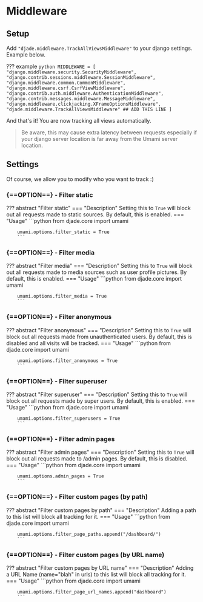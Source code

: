 # Middleware

## Setup

Add `"djade.middleware.TrackAllViewsMiddleware"` to your django settings. Example below.

??? example
    ```python
    MIDDLEWARE = [
        "django.middleware.security.SecurityMiddleware",
        "django.contrib.sessions.middleware.SessionMiddleware",
        "django.middleware.common.CommonMiddleware",
        "django.middleware.csrf.CsrfViewMiddleware",
        "django.contrib.auth.middleware.AuthenticationMiddleware",
        "django.contrib.messages.middleware.MessageMiddleware",
        "django.middleware.clickjacking.XFrameOptionsMiddleware",
        "djade.middleware.TrackAllViewsMiddleware" ## ADD THIS LINE
    ]
    ```

And that's it! You are now tracking all views automatically.
> Be aware, this may cause extra latency between requests 
especially if your django server location is far away from the Umami server location.
 

## Settings

Of course, we allow you to modify who you want to track :)



### {==OPTION==} - Filter static

??? abstract "Filter static"
    === "Description"
        Setting this to `True` will block out all requests made to static sources. By default, this is enabled.
    === "Usage"
        ```python
        from djade.core import umami
        
        umami.options.filter_static = True
        ```

### {==OPTION==} - Filter media

??? abstract "Filter media"
    === "Description"
        Setting this to `True` will block out all requests made to media sources such as user profile pictures. By default, 
        this is enabled.
    === "Usage"
        ```python
        from djade.core import umami
        
        umami.options.filter_media = True
        ```

### {==OPTION==} - Filter anonymous

??? abstract "Filter anonymous"
    === "Description"
        Setting this to `True` will block out all requests made from unauthenticated users. By default, 
        this is disabled and all visits will be tracked.
    === "Usage"
        ```python
        from djade.core import umami
        
        umami.options.filter_anonymous = True
        ```

### {==OPTION==} - Filter superuser

??? abstract "Filter superuser"
    === "Description"
        Setting this to `True` will block out all requests made by super users. By default, 
        this is enabled.
    === "Usage"
        ```python
        from djade.core import umami
        
        umami.options.filter_superusers = True
        ```
### {==OPTION==} - Filter admin pages

??? abstract "Filter admin pages"
    === "Description"
        Setting this to `True` will block out all requests made to /admin pages. By default, 
        this is disabled.
    === "Usage"
        ```python
        from djade.core import umami
        
        umami.options.admin_pages = True
        ```

### {==OPTION==} - Filter custom pages (by path)

??? abstract "Filter custom pages by path"
    === "Description"
        Adding a path to this list will block all tracking for it.
    === "Usage"
        ```python
        from djade.core import umami
        
        umami.options.filter_page_paths.append("/dashboard/")
        ```
### {==OPTION==} - Filter custom pages (by URL name)

??? abstract "Filter custom pages by URL name"
    === "Description"
        Adding a URL Name (name="blah" in urls) to this list will block all tracking for it.
    === "Usage"
        ```python
        from djade.core import umami
        
        umami.options.filter_page_url_names.append("dashboard")
        ```
